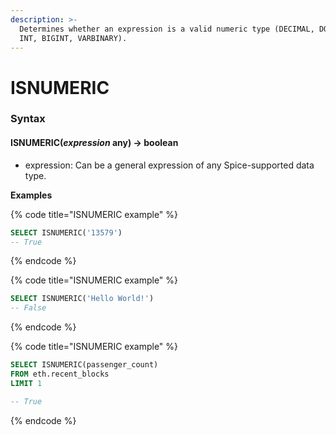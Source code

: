 ```yaml
---
description: >-
  Determines whether an expression is a valid numeric type (DECIMAL, DOUBLE,
  INT, BIGINT, VARBINARY).
---
```


# ISNUMERIC

### Syntax <a href="#syntax" id="syntax"></a>

#### ISNUMERIC(_expression_ any) → boolean <a href="#isnumericexpression-any--boolean" id="isnumericexpression-any--boolean"></a>

* expression: Can be a general expression of any Spice-supported data type.

**Examples**

{% code title="ISNUMERIC example" %}
```sql
SELECT ISNUMERIC('13579')
-- True
```
{% endcode %}

{% code title="ISNUMERIC example" %}
```sql
SELECT ISNUMERIC('Hello World!')
-- False
```
{% endcode %}

{% code title="ISNUMERIC example" %}
```sql
SELECT ISNUMERIC(passenger_count)
FROM eth.recent_blocks 
LIMIT 1 

-- True
```
{% endcode %}
